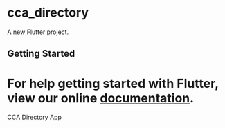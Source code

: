 # cca_directory

A new Flutter project.

## Getting Started

For help getting started with Flutter, view our online
[documentation](https://flutter.io/).
=======
CCA Directory App
